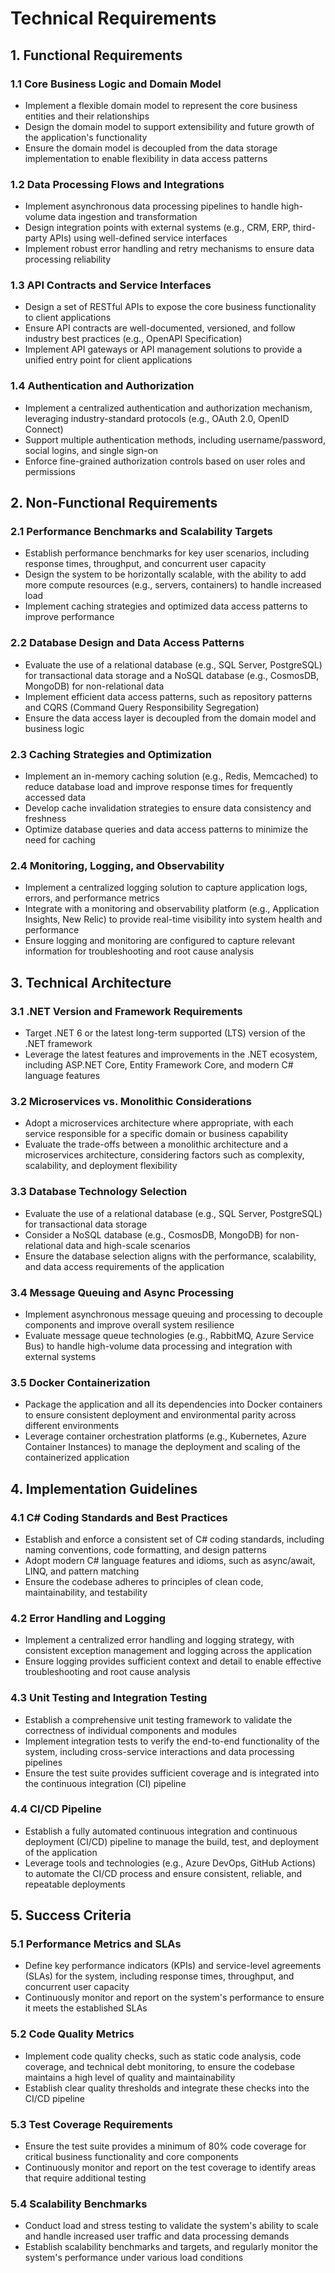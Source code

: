 # Technical Requirements

## 1. Functional Requirements

### 1.1 Core Business Logic and Domain Model
- Implement a flexible domain model to represent the core business entities and their relationships
- Design the domain model to support extensibility and future growth of the application's functionality
- Ensure the domain model is decoupled from the data storage implementation to enable flexibility in data access patterns

### 1.2 Data Processing Flows and Integrations
- Implement asynchronous data processing pipelines to handle high-volume data ingestion and transformation
- Design integration points with external systems (e.g., CRM, ERP, third-party APIs) using well-defined service interfaces
- Implement robust error handling and retry mechanisms to ensure data processing reliability

### 1.3 API Contracts and Service Interfaces
- Design a set of RESTful APIs to expose the core business functionality to client applications
- Ensure API contracts are well-documented, versioned, and follow industry best practices (e.g., OpenAPI Specification)
- Implement API gateways or API management solutions to provide a unified entry point for client applications

### 1.4 Authentication and Authorization
- Implement a centralized authentication and authorization mechanism, leveraging industry-standard protocols (e.g., OAuth 2.0, OpenID Connect)
- Support multiple authentication methods, including username/password, social logins, and single sign-on
- Enforce fine-grained authorization controls based on user roles and permissions

## 2. Non-Functional Requirements

### 2.1 Performance Benchmarks and Scalability Targets
- Establish performance benchmarks for key user scenarios, including response times, throughput, and concurrent user capacity
- Design the system to be horizontally scalable, with the ability to add more compute resources (e.g., servers, containers) to handle increased load
- Implement caching strategies and optimized data access patterns to improve performance

### 2.2 Database Design and Data Access Patterns
- Evaluate the use of a relational database (e.g., SQL Server, PostgreSQL) for transactional data storage and a NoSQL database (e.g., CosmosDB, MongoDB) for non-relational data
- Implement efficient data access patterns, such as repository patterns and CQRS (Command Query Responsibility Segregation)
- Ensure the data access layer is decoupled from the domain model and business logic

### 2.3 Caching Strategies and Optimization
- Implement an in-memory caching solution (e.g., Redis, Memcached) to reduce database load and improve response times for frequently accessed data
- Develop cache invalidation strategies to ensure data consistency and freshness
- Optimize database queries and data access patterns to minimize the need for caching

### 2.4 Monitoring, Logging, and Observability
- Implement a centralized logging solution to capture application logs, errors, and performance metrics
- Integrate with a monitoring and observability platform (e.g., Application Insights, New Relic) to provide real-time visibility into system health and performance
- Ensure logging and monitoring are configured to capture relevant information for troubleshooting and root cause analysis

## 3. Technical Architecture

### 3.1 .NET Version and Framework Requirements
- Target .NET 6 or the latest long-term supported (LTS) version of the .NET framework
- Leverage the latest features and improvements in the .NET ecosystem, including ASP.NET Core, Entity Framework Core, and modern C# language features

### 3.2 Microservices vs. Monolithic Considerations
- Adopt a microservices architecture where appropriate, with each service responsible for a specific domain or business capability
- Evaluate the trade-offs between a monolithic architecture and a microservices architecture, considering factors such as complexity, scalability, and deployment flexibility

### 3.3 Database Technology Selection
- Evaluate the use of a relational database (e.g., SQL Server, PostgreSQL) for transactional data storage
- Consider a NoSQL database (e.g., CosmosDB, MongoDB) for non-relational data and high-scale scenarios
- Ensure the database selection aligns with the performance, scalability, and data access requirements of the application

### 3.4 Message Queuing and Async Processing
- Implement asynchronous message queuing and processing to decouple components and improve overall system resilience
- Evaluate message queue technologies (e.g., RabbitMQ, Azure Service Bus) to handle high-volume data processing and integration with external systems

### 3.5 Docker Containerization
- Package the application and all its dependencies into Docker containers to ensure consistent deployment and environmental parity across different environments
- Leverage container orchestration platforms (e.g., Kubernetes, Azure Container Instances) to manage the deployment and scaling of the containerized application

## 4. Implementation Guidelines

### 4.1 C# Coding Standards and Best Practices
- Establish and enforce a consistent set of C# coding standards, including naming conventions, code formatting, and design patterns
- Adopt modern C# language features and idioms, such as async/await, LINQ, and pattern matching
- Ensure the codebase adheres to principles of clean code, maintainability, and testability

### 4.2 Error Handling and Logging
- Implement a centralized error handling and logging strategy, with consistent exception management and logging across the application
- Ensure logging provides sufficient context and detail to enable effective troubleshooting and root cause analysis

### 4.3 Unit Testing and Integration Testing
- Establish a comprehensive unit testing framework to validate the correctness of individual components and modules
- Implement integration tests to verify the end-to-end functionality of the system, including cross-service interactions and data processing pipelines
- Ensure the test suite provides sufficient coverage and is integrated into the continuous integration (CI) pipeline

### 4.4 CI/CD Pipeline
- Establish a fully automated continuous integration and continuous deployment (CI/CD) pipeline to manage the build, test, and deployment of the application
- Leverage tools and technologies (e.g., Azure DevOps, GitHub Actions) to automate the CI/CD process and ensure consistent, reliable, and repeatable deployments

## 5. Success Criteria

### 5.1 Performance Metrics and SLAs
- Define key performance indicators (KPIs) and service-level agreements (SLAs) for the system, including response times, throughput, and concurrent user capacity
- Continuously monitor and report on the system's performance to ensure it meets the established SLAs

### 5.2 Code Quality Metrics
- Implement code quality checks, such as static code analysis, code coverage, and technical debt monitoring, to ensure the codebase maintains a high level of quality and maintainability
- Establish clear quality thresholds and integrate these checks into the CI/CD pipeline

### 5.3 Test Coverage Requirements
- Ensure the test suite provides a minimum of 80% code coverage for critical business functionality and core components
- Continuously monitor and report on the test coverage to identify areas that require additional testing

### 5.4 Scalability Benchmarks
- Conduct load and stress testing to validate the system's ability to scale and handle increased user traffic and data processing demands
- Establish scalability benchmarks and targets, and regularly monitor the system's performance under various load conditions
